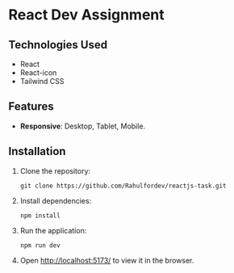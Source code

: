 # React Dev Assignment

## Technologies Used

- React
- React-icon
- Tailwind CSS

## Features

- **Responsive**: Desktop, Tablet, Mobile.

## Installation

1. Clone the repository:

   ```
   git clone https://github.com/Rahulfordev/reactjs-task.git
   ```

2. Install dependencies:

   ```
   npm install
   ```

3. Run the application:

   ```
   npm run dev
   ```

4. Open [http://localhost:5173/](http://localhost:5173/) to view it in the browser.
